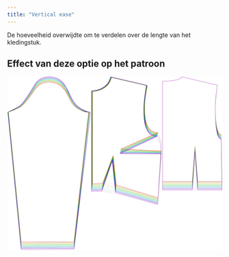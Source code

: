 ```yaml
---
title: "Vertical ease"
---
```


De hoeveelheid overwijdte om te verdelen over de lengte van het kledingstuk.

## Effect van deze optie op het patroon

![Deze afbeelding toont het effect van deze optie door meerdere varianten die een andere waarde hebben voor deze optie te vervangen](breanna_verticalease_sample.svg "Effect van deze optie op het patroon")
